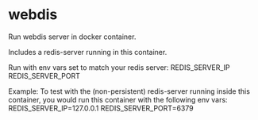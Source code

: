 # webdis
Run webdis server in docker container.

Includes a redis-server running in this container.

Run with env vars set to match your redis server:
REDIS_SERVER_IP
REDIS_SERVER_PORT

Example: To test with the (non-persistent) redis-server running inside this container, you would run this container with the following env vars:
REDIS_SERVER_IP=127.0.0.1
REDIS_SERVER_PORT=6379
